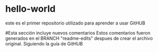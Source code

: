 # hello-world
este es el primer repositorio utilizado para aprender a usar GitHUB

#Esta sección incluye nuevos comentarios
Estos comentarios fueron generados en el BRANCH "readme-edits" despues de crear el archivo original.
Siguiendo la guía de GitHUB
